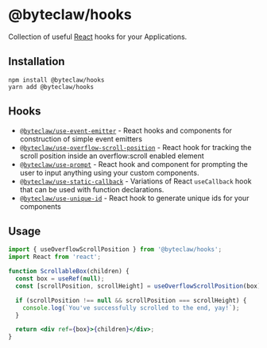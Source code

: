 # @byteclaw/hooks

Collection of useful [React](https://github.com/facebook/react) hooks for your Applications.

## Installation

```console
npm install @byteclaw/hooks
yarn add @byteclaw/hooks
```

## Hooks

- [`@byteclaw/use-event-emitter`](https://github.com/byteclaw/hooks/tree/master/packages/use-event-emitter) - React hooks and components for construction of simple event emitters
- [`@byteclaw/use-overflow-scroll-position`](https://github.com/byteclaw/hooks/tree/master/packages/use-overflow-scroll-position) - React hook for tracking the scroll position inside an overflow:scroll enabled element
- [`@byteclaw/use-prompt`](https://github.com/byteclaw/hooks/tree/master/packages/use-prompt) - React hook and component for prompting the user to input anything using your custom components.
- [`@byteclaw/use-static-callback`](https://github.com/byteclaw/hooks/tree/master/packages/use-static-callback) - Variations of React `useCallback` hook that can be used with function declarations.
- [`@byteclaw/use-unique-id`](https://github.com/byteclaw/hooks/tree/master/packages/use-unique-id) - React hook to generate unique ids for your components

## Usage

```jsx
import { useOverflowScrollPosition } from '@byteclaw/hooks';
import React from 'react';

function ScrollableBox(children) {
  const box = useRef(null);
  const [scrollPosition, scrollHeight] = useOverflowScrollPosition(box);

  if (scrollPosition !== null && scrollPosition === scrollHeight) {
    console.log(`You've successfully scrolled to the end, yay!`);
  }

  return <div ref={box}>{children}</div>;
}
```

